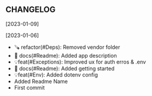 CHANGELOG
----------------------

[2023-01-09]

[2023-01-06]
 * 🪚 refactor(#Deps): Removed vendor folder
 * 📖 docs(#Readme): Added app description
 * 💡feat(#Exceptions): Improved ux for auth erros & .env
 * 📖 docs(#Readme): Added getting started
 * 💡feat(#Env): Added dotenv config
 * Added Readme Name
 * First commit
